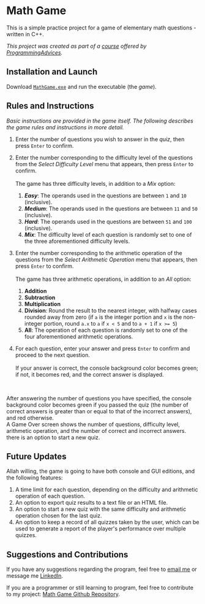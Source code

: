 # Math Game

This is a simple practice project for a game of elementary math questions - written in C++.

<i>This project was created as part of a [course](https://programmingadvices.com/p/00316b1111) offered by [ProgrammingAdvices](https::\\programmingadvices.com).</i>

## Installation and Launch

Download [`MathGame.exe`](https://github.com/ali-aboulsauood/math-game/blob/main/MathGame.exe) and run the executable (the <i>game</i>).

## Rules and Instructions

<i>Basic instructions are provided in the game itself. The following describes the game rules and instructions in more detail.</i>

1. Enter the number of questions you wish to answer in the <i>quiz</i>, then press <code>Enter</code> to confirm.
2. Enter the number corresponding to the difficulty level of the questions from the <i>Select Difficulty Level</i> menu that appears, then press <code>Enter</code> to confirm.\
   <br>
   The game has three difficulty levels, in addition to a <i>Mix</i> option:
   <ol type = "1">
     <li>
       <b><dfn>Easy</dfn></b>: The operands used in the questions are between <code>1</code> and <code>10</code> (inclusive).
     </li>
     
     <li>
       <b><dfn>Medium</dfn></b>: The operands used in the questions are between <code>11</code> and <code>50</code> (inclusive).
     </li>
     
     <li>
       <b><dfn>Hard</dfn></b>: The operands used in the questions are between <code>51</code> and <code>100</code> (inclusive).
     </li>

     <li>
       <b><dfn>Mix</dfn></b>: The difficulty level of each question is randomly set to one of the three aforementioned difficulty levels.
     </li>
   </ol>
3. Enter the number corresponding to the arithmetic operation of the questions from the <i>Select Arithmetic Operation</i> menu that appears, then press <code>Enter</code> to confirm.\
   <br>
   The game has three arithmetic operations, in addition to an <i>All</i> option:
   <ol type = "1">
     <li>
       <b>Addition</b>
     </li>
     <li>
       <b>Subtraction</b>
     </li>
     <li>
       <b>Multiplication</b>
     </li>
     <li>
       <b>Division</b>: Round the result to the nearest integer, with halfway cases rounded away from zero (if <code>a</code> is the integer portion and <code>x</code> is the non-integer portion, round <code>a.x</code> to <code>a</code> if <code>x &lt; 5</code> and to <code>a + 1</code> if <code>x &gt;= 5</code>)
     </li>
     <li>
       <b>All</b>: The operation of each question is randomly set to one of the four aforementioned arithmetic operations.
     </li>
   </ol>
4. For each question, enter your answer and press <code>Enter</code> to confirm and proceed to the next question.\
   <br>
   If your answer is correct, the console background color becomes green; if not, it becomes red, and the correct answer is displayed.

<br>

After answering the number of questions you have specified, the console background color becomes green if you passed the quiz (the number of correct answers is greater than or equal to that of the incorrect answers), and red otherwise.\
A Game Over screen shows the number of questions, difficulty level, arithmetic operation, and the number of correct and incorrect answers. there is an option to start a new quiz.

## Future Updates
Allah willing, the game is going to have both console and GUI editions, and the following features:

1. A time limit for each question, depending on the difficulty and arithmetic operation of each question.
2. An option to export quiz results to a text file or an HTML file.
3. An option to start a new quiz with the same difficulty and arithmetic operation chosen for the last quiz.
3. An option to keep a record of all quizzes taken by the user, which can be used to generate a report of the player's performance over multiple quizzes.

## Suggestions and Contributions
If you have any suggestions regarding the program, feel free to [email me](aliaboulsauood@gmail.com) or message me [LinkedIn](https://github.com/ali-aboulsauood/ali-aboulsauood/blob/main/www.linkedin.com/in/ali-aboul-sauood).

If you are a programmer or still learning to program, feel free to contribute to my project: [Math Game Github Repository](https://github.com/ali-aboulsauood/math-game).
